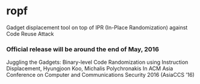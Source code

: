 # ropf
Gadget displacement tool on top of IPR (In-Place Randomization) against Code Reuse Attack

### Official release will be around the end of May, 2016 
Juggling the Gadgets: Binary-level Code Randomization using Instruction Displacement, Hyungjoon Koo, Michalis Polychronakis
In ACM Asia Conference on Computer and Communications Security 2016 (AsiaCCS ’16)
